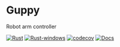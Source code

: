 # Guppy

Robot arm controller

[![Rust](https://github.com/dmweis/guppy/workflows/Rust/badge.svg)](https://github.com/dmweis/guppy/actions)
[![Rust-windows](https://github.com/dmweis/guppy/workflows/Rust-windows/badge.svg)](https://github.com/dmweis/guppy/actions)
[![codecov](https://codecov.io/gh/dmweis/guppy/branch/main/graph/badge.svg)](https://codecov.io/gh/dmweis/guppy)
[![Docs](https://img.shields.io/badge/-docs-brightgreen)](https://davidweis.dev/guppy/guppy)
